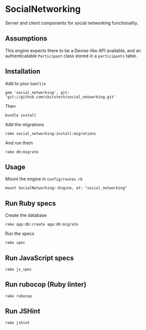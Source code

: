 # SocialNetworking

Server and client components for social networking functionality.

## Assumptions

This engine expects there to be a Devise-like API available, and an
authenticatable `Participant` class stored in a `participants` table.

## Installation

Add to your `Gemfile`

    gem 'social_networking', git: 'git://github.com/cbitstech/social_networking.git'

Then

    bundle install

Add the migrations

    rake social_networking:install:migrations

And run them

    rake db:migrate

## Usage

Mount the engine in `config/routes.rb`

    mount SocialNetworking::Engine, at: "social_networking"

## Run Ruby specs

Create the database

    rake app:db:create app:db:migrate

Run the specs

    rake spec

## Run JavaScript specs

    rake js_spec

## Run rubocop (Ruby linter)

    rake rubocop

## Run JSHint

    rake jshint
